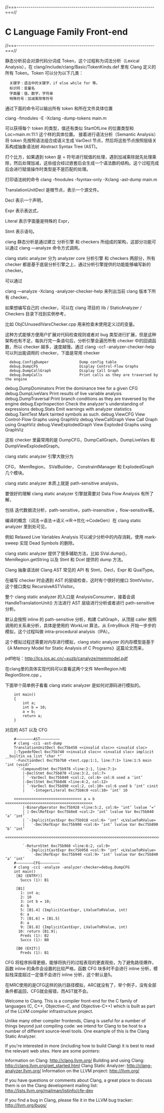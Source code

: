 //===----------------------------------------------------------------------===//
# C Language Family Front-end
//===----------------------------------------------------------------------===//

静态分析前会对源代码分词成 Token，这个过程称为词法分析（Lexical Analysis），在 clang/include/clang/Basic/TokenKinds.def  里有 Clang 定义的所有 Token。Token 可以分为以下几类：

      关键字：语法中的关键字，if else while for 等。
      标识符：变量名
      字面量：值，数字，字符串
      特殊符号：加减乘除等符号

通过下面的命令可以输出所有 token 和所在文件具体位置

clang -fmodules -E -Xclang -dump-tokens main.m

可以获得每个 token 的类型，值还有类似 StartOfLine 的位置类型和 Loc=main.m:11:1 这个样的具体位置。
接着进行语法分析（Semantic Analysis）将 token 先按照语法组合成语义生成 VarDecl 节点，然后将这些节点按照层级关系构成抽象语法树 Abstract Syntax Tree (AST)。

打个比方，如果遇到 token 是 = 符号进行赋值的处理，遇到加减乘除就先处理乘除，然后处理加减，这些组合经过嵌套后会生成一个语法数的结构。这个过程完成后会进行赋值操作时类型是不是匹配的处理。


打印语法树的命令
clang -fmodules -fsyntax-only -Xclang -ast-dump main.m



TranslationUnitDecl 是根节点，表示一个源文件。

Decl 表示一个声明，

Expr 表示表达式，

Literal 表示字面量是特殊的 Expr，

Stmt 表示语句。


clang 静态分析是通过建立 分析引擎 和 checkers 所组成的架构，这部分功能可以通过 clang —analyze 命令方式调用。

clang static analyzer 分为 analyzer core 分析引擎 和 checkers 两部分，所有 checker 都是基于底层分析引擎之上，通过分析引擎提供的功能能够编写新的 checker。

可以通过 

clang —analyze -Xclang -analyzer-checker-help 来列出当前 clang 版本下所有 checker。

如果想编写自己的 checker，可以在 clang 项目的 lib / StaticAnalyzer / Checkers 目录下找到实例参考，

比如 ObjCUnusedIVarsChecker.cpp 用来检查未使用定义过的变量。

这种方式能够方便用户扩展对代码检查规则或者对 bug 类型进行扩展，但是这种架构也有不足，每执行完一条语句后，分析引擎会遍历所有 checker 中的回调函数，所以 checker 越多，速度越慢。通过 clang -cc1 -analyzer-checker-help 可以列出能调用的 checker，下面是常用 checker


      debug.ConfigDumper              Dump config table
      debug.DumpCFG                   Display Control-Flow Graphs
      debug.DumpCallGraph             Display Call Graph
      debug.DumpCalls                 Print calls as they are traversed by the engine

debug.DumpDominators            Print the dominance tree for a given CFG
      debug.DumpLiveVars              Print results of live variable analysis
      debug.DumpTraversal             Print branch conditions as they are traversed by the engine
      debug.ExprInspection            Check the analyzer's understanding of expressions
      debug.Stats                     Emit warnings with analyzer statistics
      debug.TaintTest                 Mark tainted symbols as such.
      debug.ViewCFG                   View Control-Flow Graphs using GraphViz
      debug.ViewCallGraph             View Call Graph using GraphViz
      debug.ViewExplodedGraph         View Exploded Graphs using GraphViz

这些 checker 里最常用的是 DumpCFG，DumpCallGraph，DumpLiveVars 和 DumpViewExplodedGraph。

clang static analyzer 引擎大致分为 

CFG，
MemRegion，
SValBuilder，
ConstraintManager 和 
ExplodedGraph 几个模块。

clang static analyzer 本质上就是 path-sensitive analysis，

要很好的理解 clang static analyzer 引擎就需要对 Data Flow Analysis 有所了解，

包括 迭代数据流分析，path-sensitive，path-insensitive ，flow-sensitive等。

编译的概念（词法->语法->语义->IR->优化->CodeGen）在 clang static analyzer 里到处可见，

例如 Relaxed Live Variables Analysis 可以减少分析中的内存消耗，使用 mark-sweep 实现 Dead Symbols 的删除。

clang static analyzer 提供了很多辅助方法，比如 SVal.dump()，MemRegion.getString 以及 Stmt 和 Dcel 提供的 dump 方法。

Clang 抽象语法树 Clang AST 常见的 API 有 Stmt，Decl，Expr 和 QualType。

在编写 checker 时会遇到 AST 的层级检查，这时有个很好的接口 StmtVisitor，这个接口类似 RecursiveASTVisitor。


整个 clang static analyzer 的入口是 AnalysisConsumer，接着会调 HandleTranslationUnit() 方法进行 AST 层级进行分析或者进行 path-sensitive 分析。

默认会按照 inline 的 path-sensitive 分析，构建 CallGraph，从顶层 caller 按照调用的关系来分析，具体是使用的 WorkList 算法，从 EntryBlock 开始一步步的模拟，这个过程叫做 intra-procedural analysis（IPA）。

这个模拟过程还需要对内存进行模拟，clang static analyzer 的内存模型是基于《A Memory Model for Static Analysis of C Programs》这篇论文而来，

pdf地址：http://lcs.ios.ac.cn/~xuzb/canalyze/memmodel.pdf 

在clang里的具体实现代码可以查看这两个文件 MemRegion.h和 RegionStore.cpp 。



下面举个简单例子看看 clang static analyzer 是如何对源码进行模拟的。

        int main()
        {
            int a;
            int b = 10;
            a = b;
            return a;
        }

对应的 AST 以及 CFG

        #————————AST—————————
        # clang -cc1 -ast-dump
        TranslationUnitDecl 0xc75b450 <<invalid sloc>> <invalid sloc>
        |-TypedefDecl 0xc75b740 <<invalid sloc>> <invalid sloc> implicit __builtin_va_list ‘char *’
        `-FunctionDecl 0xc75b7b0 <test.cpp:1:1, line:7:1> line:1:5 main ‘int (void)’
          `-CompoundStmt 0xc75b978 <line:2:1, line:7:1>
            |-DeclStmt 0xc75b870 <line:3:2, col:7>
            | `-VarDecl 0xc75b840 <col:2, col:6> col:6 used a ‘int’
            |-DeclStmt 0xc75b8d8 <line:4:2, col:12>
            | `-VarDecl 0xc75b890 <col:2, col:10> col:6 used b ‘int’ cinit
            |   `-IntegerLiteral 0xc75b8c0 <col:10> ‘int’ 10

        <<<<<<<<<<<<<<<<<<<<<<<<<<<<<<< a = b <<<<<<<<<<<<<<<<<<<<<<<<<<<<<<<<<<<<<<<<
            |-BinaryOperator 0xc75b928 <line:5:2, col:6> ‘int’ lvalue ‘=‘
            | |-DeclRefExpr 0xc75b8e8 <col:2> ‘int’ lvalue Var 0xc75b840 ‘a’ ‘int’
            | `-ImplicitCastExpr 0xc75b918 <col:6> ‘int’ <LValueToRValue>
            |   `-DeclRefExpr 0xc75b900 <col:6> ‘int’ lvalue Var 0xc75b890 ‘b’ ‘int’
        <<<<<<<<<<<<<<<<<<<<<<<<<<<<<<<<<<<<<<<<<<<<<<<<<<<<<<<<<<<<<<<<<<<<<<<<<<<<<<

            `-ReturnStmt 0xc75b968 <line:6:2, col:9>
              `-ImplicitCastExpr 0xc75b958 <col:9> ‘int’ <LValueToRValue>
                `-DeclRefExpr 0xc75b940 <col:9> ‘int’ lvalue Var 0xc75b840 ‘a’ ‘int’
        #————————CFG—————————
        # clang -cc1 -analyze -analyzer-checker=debug.DumpCFG
        int main()
         [B2 (ENTRY)]
           Succs (1): B1

         [B1]
           1: int a;
           2: 10
           3: int b = 10;
           4: b
           5: [B1.4] (ImplicitCastExpr, LValueToRValue, int)
           6: a
           7: [B1.6] = [B1.5]
           8: a
           9: [B1.8] (ImplicitCastExpr, LValueToRValue, int)
          10: return [B1.9];
           Preds (1): B2
           Succs (1): B0

         [B0 (EXIT)]
           Preds (1): B1
   
CFG 将程序拆得更细，能够将执行的过程表现的更直观些，为了避免路径爆炸，函数 inline 的条件会设置的比较严格，函数 CFG 块多时不会进行 inline 分析，模拟栈深度超过一定值不会进行 inline 分析，这个默认是5。

在MRC使用的是CFG这样的执行路径模拟，ARC就没有了，举个例子，没有全部条件都返回，CFG就会报错，而AST就不会。


Welcome to Clang.  This is a compiler front-end for the C family of languages
(C, C++, Objective-C, and Objective-C++) which is built as part of the LLVM
compiler infrastructure project.

Unlike many other compiler frontends, Clang is useful for a number of things
beyond just compiling code: we intend for Clang to be host to a number of
different source-level tools.  One example of this is the Clang Static Analyzer.

If you're interested in more (including how to build Clang) it is best to read
the relevant web sites.  Here are some pointers:

Information on Clang:             http://clang.llvm.org/
Building and using Clang:         http://clang.llvm.org/get_started.html
Clang Static Analyzer:            http://clang-analyzer.llvm.org/
Information on the LLVM project:  http://llvm.org/

If you have questions or comments about Clang, a great place to discuss them is
on the Clang development mailing list:
  http://lists.llvm.org/mailman/listinfo/cfe-dev

If you find a bug in Clang, please file it in the LLVM bug tracker:
  http://llvm.org/bugs/
